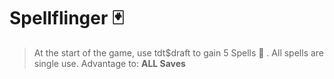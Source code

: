 # Spellflinger 🃏 
> At the start of the game, use tdt$draft to gain 5 Spells 📜 . All spells are single use.
Advantage to: __ALL Saves__
